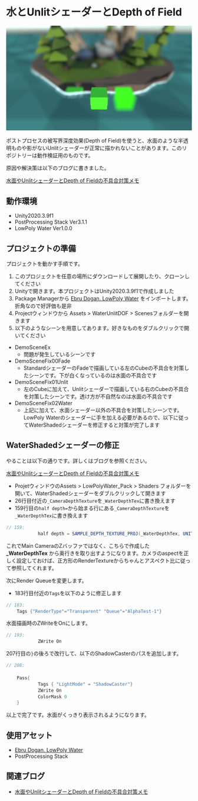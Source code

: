 # 水とUnlitシェーダーとDepth of Field

![ぼやけるキューブ](Recordings/image_001.jpg)

ポストプロセスの被写界深度効果(Depth of Field)を使うと、水面のような半透明ものや影がないUnlitシェーダーが正常に描かれないことがあります。このリポジトリーは動作検証用のものです。

原因や解決策は以下のブログに書きました。

[水面やUnlitシェーダーとDepth of Fieldの不具合対策メモ](https://am1tanaka.hatenablog.com/entry/water-unlit-dof)

## 動作環境
- Unity2020.3.9f1
- PostProcessing Stack Ver3.1.1
- LowPoly Water Ver1.0.0


## プロジェクトの準備
プロジェクトを動かす手順です。

1. このプロジェクトを任意の場所にダウンロードして展開したり、クローンしてください
1. Unityで開きます。本プロジェクトはUnity2020.3.9f1で作成しました
1. Package Managerから [Ebru Dogan. LowPoly Water](https://assetstore.unity.com/packages/tools/particles-effects/lowpoly-water-107563) をインポートします。折角なので好評価も是非
1. Projectウィンドウから Assets > WaterUnlitDOF > Scenesフォルダーを開きます
1. 以下のようなシーンを用意してあります。好きなものをダブルクリックで開いてください
  - DemoSceneEx
    - 問題が発生しているシーンです
  - DemoSceneFix00Fade
    - StandardシェーダーのFadeで描画している左のCubeの不具合を対策したシーンです。下が白くなっているのは水面の不具合です
  - DemoSceneFix01Unlit
    - 左のCubeに加えて、Unlitシェーダーで描画している右のCubeの不具合を対策したシーンです。透け方が不自然なのは水面の不具合です
  - DemoSceneFix02Water
    - 上記に加えて、水面シェーダー以外の不具合を対策したシーンです。LowPoly Waterのシェーダーに手を加える必要があるので、以下に従ってWaterShadedシェーダーを修正すると対策が完了します

## WaterShadedシェーダーの修正
やることは以下の通りです。詳しくはブログを参照ください。

[水面やUnlitシェーダーとDepth of Fieldの不具合対策メモ](https://am1tanaka.hatenablog.com/entry/water-unlit-dof)

- ProjetウィンドウのAssets > LowPolyWater_Pack > Shaders フォルダーを開いて、WaterShadedシェーダーをダブルクリックして開きます
- 26行目付近の`_CameraDepthTexture`を`_WaterDepthTex`に書き換えます
- 159行目の`half depth=`から始まる行にある`_CameraDepthTexture`を`_WaterDepthTex`に書き換えます

```cs
// 159:
			half depth = SAMPLE_DEPTH_TEXTURE_PROJ(_WaterDepthTex, UNITY_PROJ_COORD(i.screenPos));
```

これでMain CameraのZバッファではなく、こちらで作成した **_WaterDepthTex** から奥行きを取り出すようになります。カメラのaspectを正しく設定しておけば、正方形のRenderTextureからちゃんとアスペクト比に従って参照してくれます。

次にRender Queueを変更します。

- 183行目付近の`Tags`を以下のように修正します

```cs
// 183:
	Tags {"RenderType"="Transparent" "Queue"="AlphaTest-1"}
```

水面描画時のZWriteをOnにします。

```cs
// 193:
			ZWrite On
```

207行目の`}`の後ろで改行して、以下のShadowCasterのパスを追加します。

```cs
// 208:

	Pass{
			Tags { "LightMode" = "ShadowCaster"}
			ZWrite On
			ColorMask 0
	}
```

以上で完了です。水面がくっきり表示されるようになります。

## 使用アセット
- [Ebru Dogan. LowPoly Water](https://assetstore.unity.com/packages/tools/particles-effects/lowpoly-water-107563)
- PostProcessing Stack

## 関連ブログ
- [水面やUnlitシェーダーとDepth of Fieldの不具合対策メモ](https://am1tanaka.hatenablog.com/entry/water-unlit-dof)
